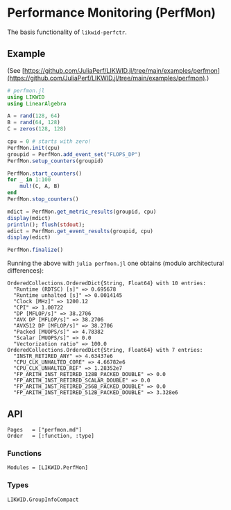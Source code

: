 # Performance Monitoring (PerfMon)

The basis functionality of `likwid-perfctr`.

## Example

(See [https://github.com/JuliaPerf/LIKWID.jl/tree/main/examples/perfmon](https://github.com/JuliaPerf/LIKWID.jl/tree/main/examples/perfmon).)

```julia
# perfmon.jl
using LIKWID
using LinearAlgebra

A = rand(128, 64)
B = rand(64, 128)
C = zeros(128, 128)

cpu = 0 # starts with zero!
PerfMon.init(cpu)
groupid = PerfMon.add_event_set("FLOPS_DP")
PerfMon.setup_counters(groupid)

PerfMon.start_counters()
for _ in 1:100
    mul!(C, A, B)
end
PerfMon.stop_counters()

mdict = PerfMon.get_metric_results(groupid, cpu)
display(mdict)
println(); flush(stdout);
edict = PerfMon.get_event_results(groupid, cpu)
display(edict)

PerfMon.finalize()
```

Running the above with `julia perfmon.jl` one obtains (modulo architectural differences):

```
OrderedCollections.OrderedDict{String, Float64} with 10 entries:
  "Runtime (RDTSC) [s]" => 0.695678
  "Runtime unhalted [s]" => 0.0014145
  "Clock [MHz]" => 1200.12
  "CPI" => 1.00722
  "DP [MFLOP/s]" => 38.2706
  "AVX DP [MFLOP/s]" => 38.2706
  "AVX512 DP [MFLOP/s]" => 38.2706
  "Packed [MUOPS/s]" => 4.78382
  "Scalar [MUOPS/s]" => 0.0
  "Vectorization ratio" => 100.0
OrderedCollections.OrderedDict{String, Float64} with 7 entries:
  "INSTR_RETIRED_ANY" => 4.63437e6
  "CPU_CLK_UNHALTED_CORE" => 4.66782e6
  "CPU_CLK_UNHALTED_REF" => 1.28352e7
  "FP_ARITH_INST_RETIRED_128B_PACKED_DOUBLE" => 0.0
  "FP_ARITH_INST_RETIRED_SCALAR_DOUBLE" => 0.0
  "FP_ARITH_INST_RETIRED_256B_PACKED_DOUBLE" => 0.0
  "FP_ARITH_INST_RETIRED_512B_PACKED_DOUBLE" => 3.328e6
```

## API

```@index
Pages   = ["perfmon.md"]
Order   = [:function, :type]
```

### Functions

```@autodocs
Modules = [LIKWID.PerfMon]
```

### Types

```@docs
LIKWID.GroupInfoCompact
```